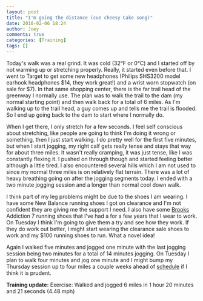 ```yaml
---
layout: post
title: "I'm going the distance (cue cheesy Cake song)"
date: 2010-02-06 18:24
author: Joey
comments: true
categories: [Training]
tags: []
---
```

Today's walk was a real grind. It was cold (32&deg;F or 0&deg;C) and I started off by not warming up or stretching properly. Really, it started even before that. I went to Target to get some new headphones (Philips SHS3200 model earhook headphones $14, they work great!) and a wrist worn stopwatch (on sale for $7). In that same shopping center, there is the far trail head of the greenway I normally use. The plan was to walk the trail to the dam (my normal starting point) and then walk back for a total of 6 miles. As I'm walking up to the trail head, a guy comes up and tells me the trail is flooded. So I end up going back to the dam to start where I normally do.

When I get there, I only stretch for a few seconds. I feel self conscious about stretching, like people are going to think I'm doing it wrong or something, then I just start walking. I do pretty well for the first five minutes, but when I start jogging, my right calf gets really tense and stays that way for about three miles. It wasn't really cramping, it was just tense, like I was constantly flexing it. I pushed on through though and started feeling better although a little tired. I also encountered several hills which I am not used to since my normal three miles is on relatively flat terrain. There was a lot of heavy breathing going on after the jogging segments today. I ended with a two minute jogging session and a longer than normal cool down walk.

I think part of my leg problems might be due to the shoes I am wearing. I have some New Balance running shoes I got on clearance and I'm not confident they are giving me the support I need. I also have some [Brooks](http://www.brooksrunning.com/) Addiction 7 running shoes that I've had a for a few years that I wear to work. On Tuesday I think I'm going to give them a try and see how they work. If they do work out better, I might start wearing the clearance sale shoes to work and my $100 running shoes to run. What a novel idea!

Again I walked five minutes and jogged one minute with the last jogging session being two minutes for a total of 14 minutes jogging. On Tuesday I plan to walk four minutes and jog one minute and I might bump my Thursday session up to four miles a couple weeks ahead of [schedule](http://joeyshealth.wordpress.com/2010/01/26/training-schedule/) if I think it is prudent.

**Training update:**
Exercise: Walked and jogged 6 miles in 1 hour 20 minutes and 21 seconds (4.48 mph)
